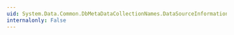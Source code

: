 ```yaml
---
uid: System.Data.Common.DbMetaDataCollectionNames.DataSourceInformation
internalonly: False
---
```

